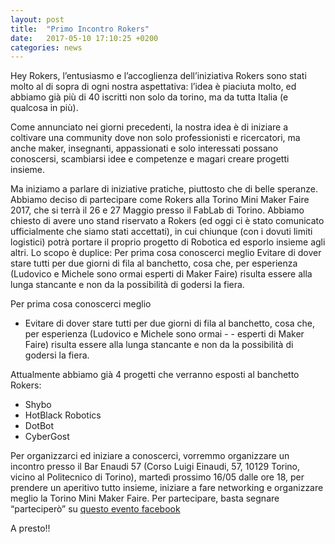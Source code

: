 ```yaml
---
layout: post
title:  "Primo Incontro Rokers"
date:   2017-05-10 17:10:25 +0200
categories: news
---
```

Hey Rokers,
l’entusiasmo e l’accoglienza dell’iniziativa Rokers sono stati molto al di sopra di ogni nostra aspettativa: l’idea è piaciuta molto, ed abbiamo già più di 40 iscritti non solo da torino, ma da tutta Italia (e qualcosa in più).

Come annunciato nei giorni precedenti, la nostra idea è di iniziare a coltivare una community dove non solo professionisti e ricercatori, ma anche maker, insegnanti, appassionati e solo interessati possano conoscersi, scambiarsi idee e competenze e magari creare progetti insieme.

Ma iniziamo a parlare di iniziative pratiche, piuttosto che di belle speranze. Abbiamo deciso di partecipare come Rokers alla Torino Mini Maker Faire 2017, che si terrà il 26 e 27 Maggio presso il FabLab di Torino. Abbiamo chiesto di avere uno stand riservato a Rokers (ed oggi ci è stato comunicato ufficialmente che siamo stati accettati), in cui chiunque (con i dovuti limiti logistici) potrà portare il proprio progetto di Robotica ed esporlo insieme agli altri. Lo scopo è duplice:
Per prima cosa conoscerci meglio
Evitare di dover stare tutti per due giorni di fila al banchetto, cosa che, per esperienza (Ludovico e Michele sono ormai esperti di Maker Faire) risulta essere alla lunga stancante e non da la possibilità di godersi la fiera.

Per prima cosa conoscerci meglio

- Evitare di dover stare tutti per due giorni di fila al banchetto, cosa che, per esperienza (Ludovico e Michele sono ormai  - - esperti di Maker Faire) risulta essere alla lunga stancante e non da la possibilità di godersi la fiera.

Attualmente abbiamo già 4 progetti che verranno esposti al banchetto Rokers:

- Shybo
- HotBlack Robotics
- DotBot
- CyberGost

Per organizzarci ed iniziare a conoscerci, vorremmo organizzare un incontro presso il Bar Enaudi 57 (Corso Luigi Einaudi, 57, 10129 Torino, vicino al Politecnico di Torino), martedì prossimo 16/05 dalle ore 18, per prendere un aperitivo tutto insieme, iniziare a fare networking e organizzare meglio la Torino Mini Maker Faire.
Per partecipare, basta segnare “parteciperò” su [questo evento facebook](https://www.facebook.com/events/2001585506729466/)

A presto!!
